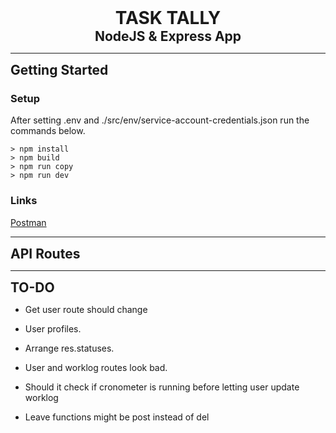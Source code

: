 
<div>
<h1 align="center"> TASK TALLY </h1>
<h2 align="center"> NodeJS & Express App </h2>
</div>
<style>
    h1, h2 {
    border-bottom: 0;
    padding-bottom: 0;
    margin: 0;
}
</style>

---
## Getting Started

### Setup
After setting .env and ./src/env/service-account-credentials.json run the commands below.

``` console
> npm install
> npm build
> npm run copy
> npm run dev
```

### Links

[Postman](https://www.postman.com/supply-operator-41990931/workspace/hekimacademy/collection/25530300-84c4cfdc-ccde-497c-8b4c-ae59ff99328f)

---
## API Routes
---
## TO-DO
* Get user route should change
* User profiles.
* Arrange res.statuses.
* User and worklog routes look bad.

* Should it check if cronometer is running before letting user update worklog 
* Leave functions might be post instead of del